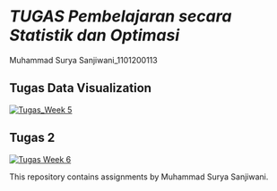# *TUGAS Pembelajaran secara Statistik dan Optimasi*
Muhammad Surya Sanjiwani_1101200113

## Tugas Data Visualization

[![Tugas_Week 5](https://img.shields.io/badge/Notebook-Tugas%20SLO-blue)](https://github.com/suryasanZ/Tugas_SLO_Surya/blob/main/TUGAS_SLO_MUHAMMAD_SURYA_SANJIWANI.ipynb)


## Tugas 2 

[![Tugas Week 6](https://img.shields.io/badge/Notebook-Tugas%202%20SLO-blue)](https://github.com/suryasanZ/Tugas_SLO_Surya/blob/main/TUGAS_2_SLO_MUHAMMAD_SURYA_SANJIWANI.ipynb)

This repository contains assignments by Muhammad Surya Sanjiwani.
